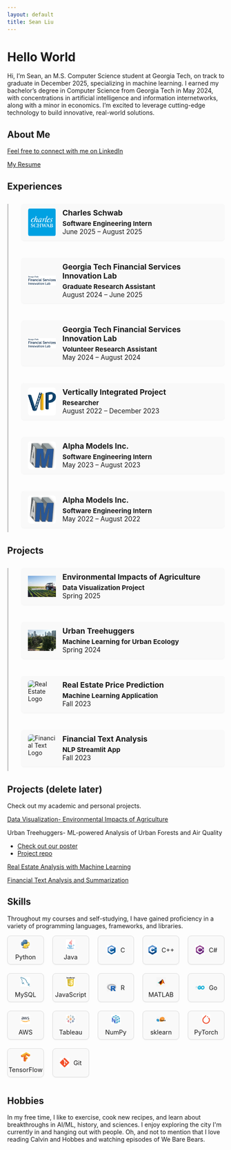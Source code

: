 ```yaml
---
layout: default
title: Sean Liu
---
```


# Hello World
Hi, I’m Sean, an M.S. Computer Science student at Georgia Tech, on track to graduate in December 2025, specializing in machine learning. I earned my bachelor’s degree in Computer Science from Georgia Tech in May 2024, with concentrations in artificial intelligence and information internetworks, along with a minor in economics. I’m excited to leverage cutting-edge technology to build innovative, real-world solutions.

## About Me
[Feel free to connect with me on LinkedIn](https://www.linkedin.com/in/sliu750)

[My Resume](Sean_Liu_Resume_F25.pdf)

## Experiences

<div class="timeline">

  <div class="timeline-item" onclick="toggleDetails(this)">
    <div class="timeline-dot"></div>
    <div class="timeline-content">
      <img src="assets/logos/schwab.png" alt="Charles Schwab Logo" class="timeline-logo" />
      <div>
        <h3>Charles Schwab</h3>
        <p><strong>Software Engineering Intern</strong><br>June 2025 – August 2025</p>
      </div>
    </div>
    <div class="timeline-details">
      <ul>
        <li>Model Risk Oversight department</li>
      </ul>
    </div>
  </div>

  <div class="timeline-item" onclick="toggleDetails(this)">
    <div class="timeline-dot"></div>
    <div class="timeline-content">
      <img src="assets/logos/fsil.jpg" alt="FSIL Logo" class="timeline-logo" />
      <div>
        <h3>Georgia Tech Financial Services Innovation Lab</h3>
        <p><strong>Graduate Research Assistant</strong><br>August 2024 – June 2025</p>
      </div>
    </div>
    <div class="timeline-details">
      <ul>
        <li>Create tools leveraging artificial intelligence to support financial and economic decision-making</li>
        <li>Serve as a liaison between the professor, research staff, and interns, facilitating collaboration and communication</li>
        <li>Supervise 20 research interns, providing technical guidance in data curation, coding, and model and application development</li>
      </ul>
    </div>
  </div>

  <div class="timeline-item" onclick="toggleDetails(this)">
    <div class="timeline-dot"></div>
    <div class="timeline-content">
      <img src="assets/logos/fsil.jpg" alt="FSIL Logo" class="timeline-logo" />
      <div>
        <h3>Georgia Tech Financial Services Innovation Lab</h3>
        <p><strong>Volunteer Research Assistant</strong><br>May 2024 – August 2024</p>
      </div>
    </div>
    <div class="timeline-details">
      <ul>
        <li>Conducted multidisciplinary research between Georgia Tech's College of Computing and College of Business</li>
        <li>Analyzed the decision-making and predictive abilities of large language models in financial contexts</li>
        <li>Wrote Python scripts to aggregate financial data and legislation, contributing to training a financial large language model</li>
      </ul>
    </div>
  </div>

  <div class="timeline-item" onclick="toggleDetails(this)">
    <div class="timeline-dot"></div>
    <div class="timeline-content">
      <img src="assets/logos/vip.jpg" alt="VIP Logo" class="timeline-logo" />
      <div>
        <h3>Vertically Integrated Project</h3>
        <p><strong>Researcher</strong><br>August 2022 – December 2023</p>
      </div>
    </div>
    <div class="timeline-details">
      <ul>
        <li>Collaborated on the Autonomous and Connected Transportation (ACT) Driving Simulator, a faculty-led multidisciplinary project</li>
        <li>Designed innovative transportation solutions, focusing on accessibility and sustainability in smart cities</li>
        <li>Created machine learning models in Python to detect driver distraction and predict driver behavior from physiological data, achieving over 80% test accuracy and enhancing road safety</li>
      </ul>
    </div>
  </div>

  <div class="timeline-item" onclick="toggleDetails(this)">
    <div class="timeline-dot"></div>
    <div class="timeline-content">
      <img src="assets/logos/alphamodels.png" alt="Alpha Models Logo" class="timeline-logo" />
      <div>
        <h3>Alpha Models Inc.</h3>
        <p><strong>Software Engineering Intern</strong><br>May 2023 – August 2023</p>
      </div>
    </div>
    <div class="timeline-details">
      <ul>
        <li>Developed a C++ simulation model for railcar shipments using constrained shortest path algorithm</li>
        <li>Implemented Java algorithms to solve the Vehicle Routing Problem for planning and scheduling freight railroad maintenance</li>
      </ul>
    </div>
  </div>

  <div class="timeline-item" onclick="toggleDetails(this)">
    <div class="timeline-dot"></div>
    <div class="timeline-content">
      <img src="assets/logos/alphamodels.png" alt="Alpha Models Logo" class="timeline-logo" />
      <div>
        <h3>Alpha Models Inc.</h3>
        <p><strong>Software Engineering Intern</strong><br>May 2022 – August 2022</p>
      </div>
    </div>
    <div class="timeline-details">
      <ul>
        <li>Studied business policies, operational constraints, and government regulations in the railroad transportation industry</li>
        <li>Analyzed industrial transportation data to evaluate economic performance and regulation appliance</li>
        <li>Created C++ optimization models using graph algorithms to determine the most efficient rail routeS</li>
      </ul>
    </div>
  </div>

</div>

<script>
function toggleDetails(item) {
  const details = item.querySelector(".timeline-details");
  if (details.style.maxHeight) {
    details.style.maxHeight = null;
    details.style.opacity = 0;
  } else {
    details.style.maxHeight = details.scrollHeight + "px";
    details.style.opacity = 1;
  }
}
</script>

## Projects

<div class="timeline">

  <div class="timeline-item" onclick="toggleDetails(this)">
    <div class="timeline-dot"></div>
    <div class="timeline-content">
      <img src="assets/images/agriculture.jpg" alt="Data Vis Logo" class="timeline-logo" />
      <div>
        <h3>Environmental Impacts of Agriculture</h3>
        <p><strong>Data Visualization Project</strong><br>Spring 2025</p>
      </div>
    </div>
    <div class="timeline-details">
      <ul>
        <li><a href="https://syoon029.github.io/6730-Data-Vis-Team-Project.github.io/" target="_blank">Interactive visualization</a> of agricultural emissions and land use</li>
        <li>Used D3.js and JavaScript to present global food production and environmental metrics</li>
        <li>Collaborated in a team to explore and communicate sustainability data effectively</li>
      </ul>
    </div>
  </div>

  <div class="timeline-item" onclick="toggleDetails(this)">
    <div class="timeline-dot"></div>
    <div class="timeline-content">
      <img src="assets/images/urban_forest.jpg" alt="Treehuggers Logo" class="timeline-logo" />
      <div>
        <h3>Urban Treehuggers</h3>
        <p><strong>Machine Learning for Urban Ecology</strong><br>Spring 2024</p>
      </div>
    </div>
    <div class="timeline-details">
      <ul>
        <li>Applied ML models to analyze the relationship between tree coverage and air quality in urban areas</li>
        <li><a href="team004poster.pdf" target="_blank">Poster</a> and <a href="https://github.com/sliu750/CSE-6242-Team-Project" target="_blank">GitHub repo</a> available</li>
        <li>Used scikit-learn, pandas, and geospatial datasets to derive insights and correlations</li>
      </ul>
    </div>
  </div>

  <div class="timeline-item" onclick="toggleDetails(this)">
    <div class="timeline-dot"></div>
    <div class="timeline-content">
      <img src="assets/logos/realestate.png" alt="Real Estate Logo" class="timeline-logo" />
      <div>
        <h3>Real Estate Price Prediction</h3>
        <p><strong>Machine Learning Application</strong><br>Fall 2023</p>
      </div>
    </div>
    <div class="timeline-details">
      <ul>
        <li><a href="https://github.com/sliu750/ML4641-Team-Project" target="_blank">GitHub repo</a></li>
        <li>Built regression models (XGBoost, Random Forest) to predict property prices</li>
        <li>Engineered features from geographic, economic, and housing data sources</li>
      </ul>
    </div>
  </div>

  <div class="timeline-item" onclick="toggleDetails(this)">
    <div class="timeline-dot"></div>
    <div class="timeline-content">
      <img src="assets/logos/fintext.png" alt="Financial Text Logo" class="timeline-logo" />
      <div>
        <h3>Financial Text Analysis</h3>
        <p><strong>NLP Streamlit App</strong><br>Fall 2023</p>
      </div>
    </div>
    <div class="timeline-details">
      <ul>
        <li>Developed a <a href="https://fintech-assignment.streamlit.app/" target="_blank">Streamlit application</a> to summarize financial news using NLP</li>
        <li>Used HuggingFace Transformers and spaCy for summarization and entity recognition</li>
        <li>Enabled dynamic analysis of user-input financial articles and SEC filings</li>
      </ul>
    </div>
  </div>

</div>

## Projects (delete later)
Check out my academic and personal projects.

[Data Visualization- Environmental Impacts of Agriculture](https://syoon029.github.io/6730-Data-Vis-Team-Project.github.io/)

Urban Treehuggers- ML-powered Analysis of Urban Forests and Air Quality
- [Check out our poster](team004poster.pdf)  
- [Project repo](https://github.com/sliu750/CSE-6242-Team-Project)

[Real Estate Analysis with Machine Learning](https://github.com/sliu750/ML4641-Team-Project)

[Financial Text Analysis and Summarization](https://fintech-assignment.streamlit.app/)

## Skills
Throughout my courses and self-studying, I have gained proficiency in a variety of programming languages, frameworks, and libraries.

<div class="skills-grid">
  <div class="skill"><img src="assets/icons/python.png" alt="Python" /><span>Python</span></div>
  <div class="skill"><img src="assets/icons/java.svg" alt="Java" /><span>Java</span></div>
  <div class="skill"><img src="assets/icons/C.svg" alt="C" /><span>C</span></div>
  <div class="skill"><img src="assets/icons/cpp.svg" alt="C++" /><span>C++</span></div>
  <div class="skill"><img src="assets/icons/csharp.svg" alt="C#" /><span>C#</span></div>
  <div class="skill"><img src="assets/icons/mysql.svg" alt="MySQL" /><span>MySQL</span></div>
  <div class="skill"><img src="assets/icons/js.png" alt="JavaScript" /><span>JavaScript</span></div>
  <div class="skill"><img src="assets/icons/R.png" alt="R" /><span>R</span></div>
  <div class="skill"><img src="assets/icons/matlab.png" alt="MATLAB" /><span>MATLAB</span></div>
  <div class="skill"><img src="assets/icons/go.png" alt="Go" /><span>Go</span></div>
  <div class="skill"><img src="assets/icons/aws.png" alt="AWS" /><span>AWS</span></div>
  <div class="skill"><img src="assets/icons/tableau.png" alt="Tableau" /><span>Tableau</span></div>
  <div class="skill"><img src="assets/icons/numpy.png" alt="Numpy" /><span>NumPy</span></div>
  <div class="skill"><img src="assets/icons/sklearn.png" alt="sklearn" /><span>sklearn</span></div>
  <div class="skill"><img src="assets/icons/pytorch.png" alt="pytorch" /><span>PyTorch</span></div>
  <div class="skill"><img src="assets/icons/tensorflow.png" alt="tensorflow" /><span>TensorFlow</span></div>
  <div class="skill"><img src="assets/icons/git.svg" alt="git" /><span>Git</span></div>
</div>

## Hobbies
In my free time, I like to exercise, cook new recipes, and learn about breakthroughs in AI/ML, history, and sciences. I enjoy exploring the city I'm currently in and hanging out with people. Oh, and not to mention that I love reading Calvin and Hobbes and watching episodes of We Bare Bears.

<style>
.skills-grid {
  display: grid;
  grid-template-columns: repeat(5, 1fr); 
  gap: 20px;
  margin-top: 1em;
  margin-bottom: 3em;
}

.skill {
  display: flex;
  align-items: center;
  justify-content: center;
  flex-wrap: wrap;
  gap: 10px;
  padding: 8px 10px;
  border: 1px solid #ddd;
  border-radius: 8px;
  background-color: #f9f9f9;
  font-size: 0.95rem;
  box-shadow: 0 1px 3px rgba(0,0,0,0.05);
  min-width: 0;
  word-break: break-word;
  text-align: center;
}

.skill img {
  width: 22px;
  height: 22px;
  object-fit: contain;
}

.skill span {
  white-space: nowrap;
  font-size: 0.9rem;
}
</style>

<style>
.timeline {
  position: relative;
  margin: 2em 0;
  padding-left: 30px;
  border-left: 3px solid #ccc;
}

.timeline-item {
  position: relative;
  margin-bottom: 30px;
}

.timeline-content {
  background: #f9f9f9;
  padding: 10px 15px;
  border-radius: 6px;
  box-shadow: 0 1px 3px rgba(0,0,0,0.05);
  display: flex;
  align-items: center;
  gap: 15px;
}

.timeline-logo {
  width: 65px;
  height: 65px;
  object-fit: contain;
  border-radius: 6px;
}

.timeline-content h3 {
  margin: 0 0 5px;
  font-size: 1.1rem;
}

.timeline-content p {
  margin: 0;
  font-size: 0.95rem;
}

.timeline-details {
  overflow: hidden;
  max-height: 0;
  opacity: 0;
  transition: all 0.3s ease;
  margin-top: 10px;
  padding-left: 80px;
}

.timeline-details ul {
  margin: 0;
  padding-left: 20px;
  list-style-type: disc;
  color: #333;
  font-size: 0.9rem;
}

.site-header .wrapper > p {
    display: none;
  }
</style>
